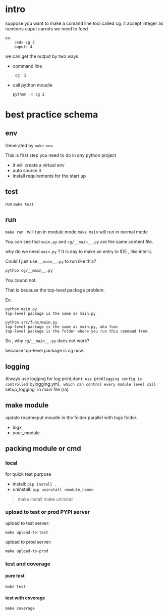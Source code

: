 # intro
suppose you want to make a comand line tool called cg.
it accept integer as numbers
ouput carrots we need to feed
```
ex:
	cmd> cg 2 
	ouput: 4
```

we can get the output by two ways:
- command line
	```bash
	 cg  2
	```

- call python moudle 
  ``` bash
  python -m cg 2
  ```



# best practice schema 
##  env 
Generated by `make env`

This is first step you need to do in any python project
- it will create a virtual env
- auto source it 
- install requirements for the start up

## test 
run `make test`


## run
`make run ` will run in module mode 
`make main` will run in normal mode


You can see that `main.py` and `cg/__main__.py` are the same  content file.

why do we need `main.py` ? 
It is eay to make an  entry in IDE , like intellij.


Could I just use `__main__.py` to run  like this?
``` bash
python cg/__main__.py
```
You cound not.

That is because the top-level package problem.

Ex:
```
python main.py 
top-level package is the same as main.py

python src/func/main.py  
top-level package is the same as main.py, aka func 
top-level package is the folder where you run this command from
```

So , why `cg/__main__.py` does not work?

because top-level package is cg now.


## logging 
  Always use logging for log print,don`t use `print`
  logging config is controlled by `logging.yml`, which can control every module level
  call `setup_logging` in main file (ra)

## make module
  update readmeput moudle in the folder parallel with logx folder.

  - logx 
  - your_module


## packing module or cmd

###  local 
for quick test purpose
- install: `pip install .` 
- uninstall: `pip uninstall <module_name>`

> make install
> make uninstall


### upload to test or prod PYPI server 
upload to test server:
```
make upload-to-test 
```

upload to prod server:
```
make upload-to-prod
```

### test and coverage 

#### pure test
```
make test
```

#### test with coverage
```
make coverage
```



